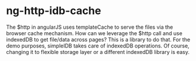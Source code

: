 # ng-http-idb-cache

The $http in angularJS uses templateCache to serve the files via the browser cache mechanism. How can we leverage the $http call and use indexedDB
  to get file/data across pages? This is a library to do that. For the demo purposes, simpleIDB takes care of indexedDB operations. Of course, changing it
  to flexible storage layer or a different indexedDB library is easy.
